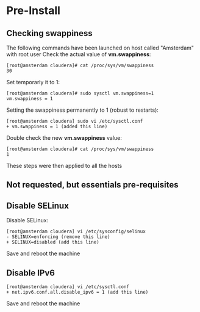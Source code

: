 # Pre-Install

## Checking swappiness
The following commands have been launched on host called "Amsterdam" with root user
Check the actual value of __vm.swappiness__:
```
[root@amsterdam cloudera]# cat /proc/sys/vm/swappiness
30
```
Set temporarly it to 1:
```
[root@amsterdam cloudera]# sudo sysctl vm.swappiness=1
vm.swappiness = 1
```
Setting the swappiness permanently to 1 (robust to restarts):
```
[root@amsterdam cloudera] sudo vi /etc/sysctl.conf
+ vm.swappiness = 1 (added this line)
```
Double check the new __vm.swappiness__ value:
```
[root@amsterdam cloudera]# cat /proc/sys/vm/swappiness
1
```


These steps were then applied to all the hosts


## Not requested, but essentials pre-requisites 

## Disable SELinux
Disable SELinux:
```
[root@amsterdam cloudera] vi /etc/sysconfig/selinux
- SELINUX=enforcing (remove this line)
+ SELINUX=disabled (add this line)
```
Save and reboot the machine

## Disable IPv6
```
[root@amsterdam cloudera] vi /etc/sysctl.conf
+ net.ipv6.conf.all.disable_ipv6 = 1 (add this line)
```
Save and reboot the machine